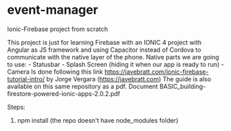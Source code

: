 # event-manager
Ionic-Firebase project from scratch

This project is just for learning Firebase with an IONIC 4 project with Angular as JS framework and using Capacitor instead of Cordova to communicate with the native layer of the phone.
Native parts we are going to use:
    - Statusbar 
    - Splash Screen (hiding it when our app is ready to run)
    - Camera
Is done following this link https://javebratt.com/ionic-firebase-tutorial-intro/ by Jorge Vergara (https://javebratt.com)
The guide is also available on this same repository as a pdf. Document BASIC_building-firestore-powered-ionic-apps-2.0.2.pdf

Steps:
1. npm install (the repo doesn't have node_modules folder)
